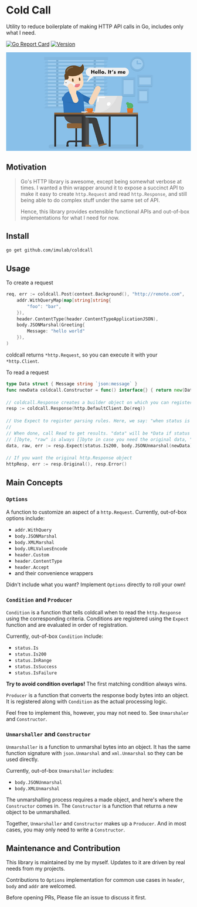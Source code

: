 # Cold Call
Utility to reduce boilerplate of making HTTP API calls in Go, includes only what I need.

[![Go Report Card](https://goreportcard.com/badge/github.com/imulab/coldcall)](https://goreportcard.com/report/github.com/imulab/coldcall)
[![Version](https://img.shields.io/badge/version-0.1.0-blue)](https://img.shields.io/badge/version-0.1.0-blue)

![cold-call](./assets/cold-call.png)

## Motivation

> Go's HTTP library is awesome, except being somewhat verbose at times. I wanted a thin wrapper around it to expose a succinct API to make it easy to create `http.Request` and read `http.Response`, and still being able to do complex stuff under the same set of API.
> 
> Hence, this library provides extensible functional APIs and out-of-box implementations for what I need for now.

## Install

```bash
go get github.com/imulab/coldcall
```

## Usage

To create a request

```go
req, err := coldcall.Post(context.Background(), "http://remote.com",
    addr.WithQueryMap(map[string]string{
        "foo": "bar",
    }),
	header.ContentType(header.ContentTypeApplicationJSON),
    body.JSONMarshal(Greeting{
	    Message: "hello world"
    }),
)
```

coldcall returns `*http.Request`, so you can execute it with your `*http.Client`.

To read a request

```go
type Data struct { Message string `json:message` }
func newData coldcall.Constructor = func() interface{} { return new(Data) }

// coldcall.Response creates a builder object on which you can register parsing rules.
resp := coldcall.Response(http.DefaultClient.Do(req))

// Use Expect to register parsing rules. Here, we say: "when status is 200, marshal the body as JSON into Data". Chain multiple Expect rules together!
//
// When done, call Read to get results. "data" will be *Data if status is indeed 200, otherwise it will be
// []byte, "raw" is always []byte in case you need the original data, "err" is any error encountered.
data, raw, err := resp.Expect(status.Is200, body.JSONUnmarshal(newData)).Read()

// If you want the original http.Response object
httpResp, err := resp.Original(), resp.Error()
```

## Main Concepts

### `Options`

A function to customize an aspect of a `http.Request`. Currently, out-of-box options include:
- `addr.WithQuery`
- `body.JSONMarshal`
- `body.XMLMarshal`
- `body.URLValuesEncode`
- `header.Custom`
- `header.ContentType`
- `header.Accept`
- and their convenience wrappers

Didn't include what you want? Implement `Options` directly to roll your own!

### `Condition` and `Producer`

`Condition` is a function that tells coldcall when to read the `http.Response` using the corresponding criteria. Conditions are
registered using the `Expect` function and are evaluated in order of registration. 

Currently, out-of-box `Condition` include:
- `status.Is`
- `status.Is200`
- `status.InRange` 
- `status.IsSuccess`
- `status.IsFailure`

**Try to avoid condition overlaps!** The first matching condition always wins.

`Producer` is a function that converts the response body bytes into an object. It is registered along with `Condition` as the actual
processing logic. 

Feel free to implement this, however, you may not need to. See `Unmarshaler` and `Constructor`.

### `Unmarshaller` and `Constructor`

`Unmarshaller` is a function to unmarshal bytes into an object. It has the same function signature with `json.Unmarshal`
and `xml.Unmarshal` so they can be used directly.

Currently, out-of-box `Unmarshaller` includes:
- `body.JSONUnmarshal`
- `body.XMLUnmarshal`

The unmarshalling process requires a made object, and here's where the `Constructor` comes in. The `Constructor` is a function
that returns a new object to be unmarshalled.

Together, `Unmarshaller` and `Constructor` makes up a `Producer`. And in most cases, you may only need to write a `Constructor`.

## Maintenance and Contribution

This library is maintained by me by myself. Updates to it are driven by real needs from my projects.

Contributions to `Options` implementation for common use cases in `header`, `body` and `addr` are welcomed. 

Before opening PRs, Please file an issue to discuss it first.